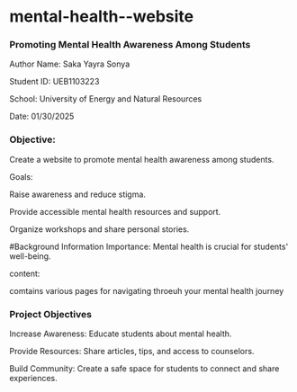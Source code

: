 # mental-health--website


### Promoting Mental Health Awareness Among Students
Author
Name: Saka Yayra Sonya

Student ID: UEB1103223

School: University of Energy and Natural Resources

Date: 01/30/2025


### Objective: 

Create a website to promote mental health awareness among students.

Goals:

Raise awareness and reduce stigma.

Provide accessible mental health resources and support.

Organize workshops and share personal stories.

#Background Information
Importance: Mental health is crucial for students' well-being.

content: 

comtains various pages for navigating throeuh your mental health journey



### Project Objectives
Increase Awareness: Educate students about mental health.

Provide Resources: Share articles, tips, and access to counselors.

Build Community: Create a safe space for students to connect and share experiences.

